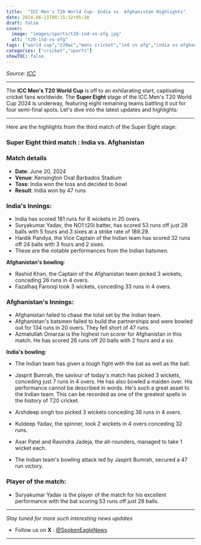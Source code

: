 ```yaml
---
title:  "ICC Men's T20 World Cup: India vs. Afghanistan Highlights"
date: 2024-06-21T00:15:32+05:30
draft: false
cover:
  image: "images/sports/t20-ind-vs-afg.jpg"
  alt: "t20-ind-vs-afg"
tags: ["world cup","t20wc","mens cricket","ind vs afg","india vs afghanistan","super eight"]
categories: ["cricket","sports"]
showTOC: false
---
```

_Source: [ICC](https://x.com/ICC)_

---

The **ICC Men's T20 World Cup** is off to an exhilarating start, captivating cricket fans worldwide.
The **Super Eight** stage of the ICC Men's T20 World Cup 2024 is underway, featuring eight remaining teams battling it out for four semi-final spots.
Let's dive into the latest updates and highlights:

---

Here are the highlights from the third match of the Super Eight stage:

### Super Eight third match : India vs. Afghanistan

### Match details
- **Date**: June 20, 2024
- **Venue**: Kensington Oval Barbados Stadium
- **Toss**: India won the toss and decided to bowl
- **Result**: India won by 47 runs

### India's Innings:
- India has scored 181 runs for 8 wickets in 20 overs.
- Suryakumar Yadav, the NO1 t20i batter, has scored 53 runs off just 28 balls with 5 fours and 3 sixes at a strike rate of 189.29.
- Hardik Pandya, the Vice Captain of the Indian team has scored 32 runs off 24 balls with 3 fours and 2 sixes.
- These are the notable performances from the Indian batsmen.

**Afghanistan's bowling**:
- Rashid Khan, the Captain of the Afghanistan team picked 3 wickets, conceding 26 runs in 4 overs.
- Fazalhaq Farooqi took 3 wickets, conceding 33 runs in 4 overs.

### Afghanistan's Innings:
- Afghanistan failed to chase the total set by the Indian team.
- Afghanistan's batsmen failed to build the partnerships and were bowled out for 134 runs in 20 overs. They fell short of 47 runs.
- Azmatullah Omarzai is the highest run scorer for Afghanistan in this match. He has scored 26 runs off 20 balls with 2 fours and a six.

**India's bowling**:
- The Indian team has given a tough fight with the bat as well as the ball.
- Jasprit Bumrah, the saviour of today's match has picked 3 wickets, conceding just 7 runs in 4 overs. He has also bowled a maiden over. His performance cannot be described in words. He's such a great asset to the Indian team. This can be recorded as one of the greatest spells in the history of T20 cricket.
- Arshdeep singh too picked 3 wickets conceding 36 runs in 4 overs.
- Kuldeep Yadav, the spinner, took 2 wickets in 4 overs conceding 32 runs.
- Axar Patel and Ravindra Jadeja, the all-rounders, managed to take 1 wicket each.

- The Indian team's bowling attack led by Jasprit Bumrah, secured a 47 run victory.

### Player of the match:
- Suryakumar Yadav is the player of the match for his excellent performance with the bat scoring 53 runs off just 28 balls.
---

_Stay tuned for more such interesting news updates_
- Follow us on **X** : [@SpokenEagleNews](https://x.com/SpokenEagleNews?t=YP2NMSxVIYUbD9VoQukz8g&s=08)

---